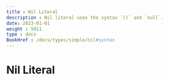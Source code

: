 ```yaml
---
title : Nil Literal
description : Nil literal uses the syntax `()` and `null`.
date: 2023-01-01
weight : 5011
type : docs
BookHref : /docs/types/simple/nil#syntax
---
```


# Nil Literal
